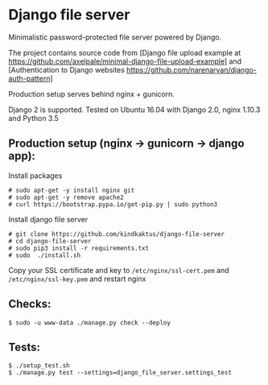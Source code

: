Django  file server
==================================

Minimalistic password-protected file server powered by Django.

The project contains source code from [Django file upload example at https://github.com/axelpale/minimal-django-file-upload-example] and [Authentication to Django websites https://github.com/narenaryan/django-auth-pattern]

Production setup serves behind nginx + gunicorn.


Django 2 is supported. Tested on Ubuntu 16.04 with Django 2.0, nginx 1.10.3 and Python 3.5


Production setup (nginx -> gunicorn -> django app):
------------------

Install packages

    # sudo apt-get -y install nginx git
    # sudo apt-get -y remove apache2
    # curl https://bootstrap.pypa.io/get-pip.py | sudo python3

Install django file server

    # git clone https://github.com/kindkaktus/django-file-server
    # cd django-file-server
    # sudo pip3 install -r requirements.txt
    # sudo  ./install.sh

Copy your SSL certificate and key to `/etc/nginx/ssl-cert.pem` and `/etc/nginx/ssl-key.pem` and restart nginx

Checks:
------------------

    $ sudo -u www-data ./manage.py check --deploy


Tests:
------------------
    $ ./setup_test.sh
    $ ./manage.py test --settings=django_file_server.settings_test

